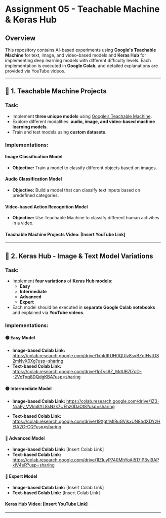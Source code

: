 # Assignment 05 - Teachable Machine & Keras Hub

## Overview

This repository contains AI-based experiments using **Google's Teachable Machine** for text, image, and video-based models and **Keras Hub** for implementing deep learning models with different difficulty levels. Each implementation is executed in **Google Colab**, and detailed explanations are provided via YouTube videos.

---

## 🚀 1. Teachable Machine Projects

### Task:
- Implement **three unique models** using [Google’s Teachable Machine](https://teachablemachine.withgoogle.com/).
- Explore different modalities: **audio, image, and video-based machine learning models**.
- Train and test models using **custom datasets**.

### Implementations:

####  **Image Classification Model**
- **Objective:** Train a model to classify different objects based on images.

####  **Audio Classification Model**
- **Objective:** Build a model that can classify text inputs based on predefined categories.

####  **Video-based Action Recognition Model**
- **Objective:** Use Teachable Machine to classify different human activities in a video.

  
#### **Teachable Machine Projects Video:** [Insert YouTube Link]

---

## 🧠 2. Keras Hub - Image & Text Model Variations

### Task:
- Implement **four variations** of **Keras Hub models**:
  - **Easy**
  - **Intermediate**
  - **Advanced**
  - **Expert**
- Each model should be executed in **separate Google Colab notebooks** and explained via **YouTube videos**.

### Implementations:

#### 🟢 **Easy Model**
- **Image-based Colab Link:** https://colab.research.google.com/drive/1xhIdKUH0QUIv8svBZdIHvtO82mNvX0Xg?usp=sharing
- **Text-based Colab Link:** https://colab.research.google.com/drive/1pTvs9Z_MdUB7lZdD--2VoTpq8DQdgKBA?usp=sharing
  

#### 🟡 **Intermediate Model**
- **Image-based Colab Link:** https://colab.research.google.com/drive/1Z3-NraFy_VVIm8YL8sNzk7UEhz0DaOt8?usp=sharing
  
- **Text-based Colab Link:** https://colab.research.google.com/drive/19XgtrMIBuGVikxUN8hdXDYzHEIA2G-CQ?usp=sharing

#### 🔴 **Advanced Model**
- **Image-based Colab Link:** [Insert Colab Link]
- **Text-based Colab Link:** https://colab.research.google.com/drive/1lZIuyP740MhYoAI517lP3vl9APxlV4eR?usp=sharing

#### 🔵 **Expert Model**
- **Image-based Colab Link:** [Insert Colab Link]
- **Text-based Colab Link:** [Insert Colab Link]


#### **Keras Hub Video:** [Insert YouTube Link]

---



